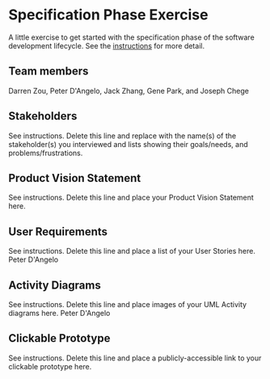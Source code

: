 # Specification Phase Exercise

A little exercise to get started with the specification phase of the software development lifecycle. See the [instructions](instructions.md) for more detail.

## Team members

Darren Zou, Peter D'Angelo, Jack Zhang, Gene Park, and Joseph Chege

## Stakeholders

See instructions. Delete this line and replace with the name(s) of the stakeholder(s) you interviewed and lists showing their goals/needs, and problems/frustrations.

## Product Vision Statement

See instructions. Delete this line and place your Product Vision Statement here.

## User Requirements

See instructions. Delete this line and place a list of your User Stories here.
Peter D'Angelo

## Activity Diagrams

See instructions. Delete this line and place images of your UML Activity diagrams here.
Peter D'Angelo

## Clickable Prototype

See instructions. Delete this line and place a publicly-accessible link to your clickable prototype here.

